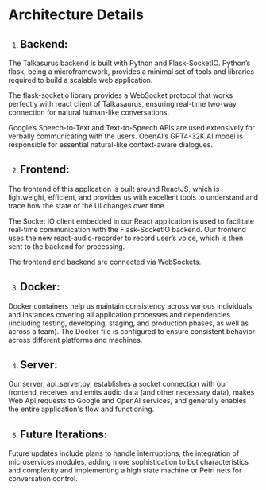 # Architecture Details 

1. ## Backend:

The Talkasurus backend is built with Python and Flask-SocketIO. Python’s flask, being a microframework, provides a minimal set of tools and libraries required to build a scalable web application.

The flask-socketio library provides a WebSocket protocol that works perfectly with react client of Talkasaurus, ensuring real-time two-way connection for natural human-like conversations.

Google’s Speech-to-Text and Text-to-Speech APIs are used extensively for verbally communicating with the users. OpenAI’s GPT4-32K AI model is responsible for essential natural-like context-aware dialogues.

2. ## Frontend:

The frontend of this application is built around ReactJS, which is lightweight, efficient, and provides us with excellent tools to understand and trace how the state of the UI changes over time.

The Socket IO client embedded in our React application is used to facilitate real-time communication with the Flask-SocketIO backend. Our frontend uses the new react-audio-recorder to record user’s voice, which is then sent to the backend for processing.

The frontend and backend are connected via WebSockets.

3. ## Docker:

Docker containers help us maintain consistency across various individuals and instances covering all application processes and dependencies (including testing, developing, staging, and production phases, as well as across a team). The Docker file is configured to ensure consistent behavior across different platforms and machines.

4. ## Server: 

Our server, api_server.py, establishes a socket connection with our frontend, receives and emits audio data (and other necessary data), makes Web Api requests to Google and OpenAI services, and generally enables the entire application's flow and functioning.

5. ## Future Iterations: 

Future updates include plans to handle interruptions, the integration of microservices modules, adding more sophistication to bot characteristics and complexity and implementing a high state machine or Petri nets for conversation control.